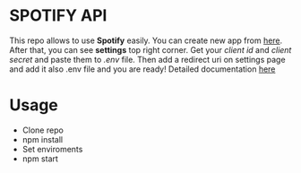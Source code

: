 # SPOTIFY API

This repo allows to use **Spotify** easily. You can create new app from [here](https://developer.spotify.com/dashboard). After that, you can see **settings**  top right corner. Get your *client id* and *client secret* and paste them to *.env* file. Then add a redirect uri on settings page and add it also .env file and you are ready! Detailed documentation [here](https://developer.spotify.com/documentation/web-api)


# Usage

 - Clone repo
 - npm install
 - Set enviroments
 - npm start

